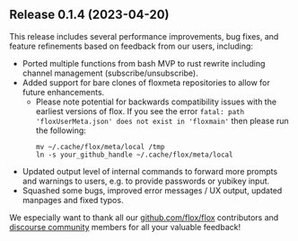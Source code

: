 ## Release 0.1.4 (2023-04-20)

This release includes several performance improvements, bug fixes, and feature refinements based on feedback from our users, including:

- Ported multiple functions from bash MVP to rust rewrite including channel management (subscribe/unsubscribe).
- Added support for bare clones of floxmeta repositories to allow for future enhancements.
    - Please note potential for backwards compatibility issues with the earliest versions of flox.
      If you see the error `fatal: path 'floxUserMeta.json' does not exist in 'floxmain'` then please run the following:
      ```
      mv ~/.cache/flox/meta/local /tmp
      ln -s your_github_handle ~/.cache/flox/meta/local
      ```
- Updated output level of internal commands to forward more prompts and warnings to users, e.g. to provide passwords or yubikey input.
- Squashed some bugs, improved error messages / UX output, updated manpages and fixed typos.

We especially want to thank all our <a href="https://github.com/flox/flox">github.com/flox/flox</a> contributors and <a href="https://discourse.flox.dev">discourse community</a> members for all your valuable feedback!
